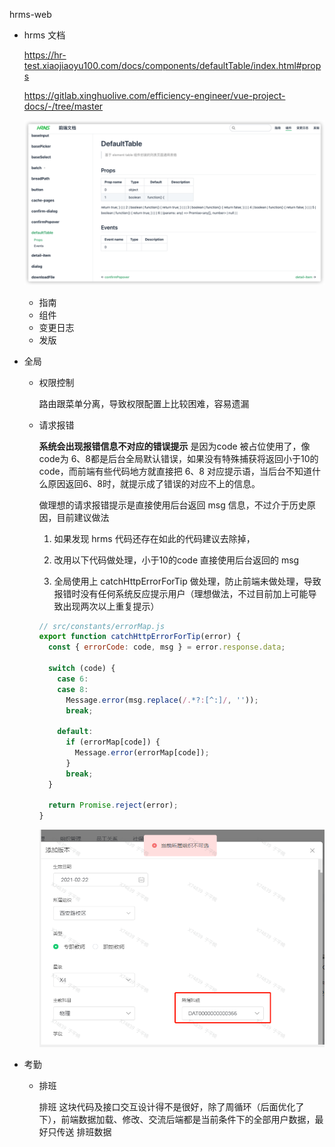 hrms-web

- hrms 文档

  https://hr-test.xiaojiaoyu100.com/docs/components/defaultTable/index.html#props

  https://gitlab.xinghuolive.com/efficiency-engineer/vue-project-docs/-/tree/master

  ![image-20210529180201919](${images}/image-20210529180201919.png)

  - 指南
  - 组件
  - 变更日志
  - 发版

- 全局

  - 权限控制

    路由跟菜单分离，导致权限配置上比较困难，容易遗漏
    
  - 请求报错

    **系统会出现报错信息不对应的错误提示** 是因为code 被占位使用了，像code为 6、8都是后台全局默认错误，如果没有特殊捕获将返回小于10的code，而前端有些代码地方就直接把 6、8 对应提示语，当后台不知道什么原因返回6、8时，就提示成了错误的对应不上的信息。

    

    做理想的请求报错提示是直接使用后台返回 msg 信息，不过介于历史原因，目前建议做法

    1. 如果发现 hrms 代码还存在如此的代码建议去除掉，

    2. 改用以下代码做处理，小于10的code 直接使用后台返回的 msg
    3. 全局使用上 catchHttpErrorForTip 做处理，防止前端未做处理，导致报错时没有任何系统反应提示用户（理想做法，不过目前加上可能导致出现两次以上重复提示）

    ```javascript
    // src/constants/errorMap.js
    export function catchHttpErrorForTip(error) {
      const { errorCode: code, msg } = error.response.data;
    
      switch (code) {
        case 6:
        case 8:
          Message.error(msg.replace(/.*?:[^:]/, ''));
          break;
    
        default:
          if (errorMap[code]) {
            Message.error(errorMap[code]);
          }
          break;
      }
    
      return Promise.reject(error);
    }
    
    ```

    

    ![企业微信截图_16232101594652](${images}/企业微信截图_16232101594652.png)

- 考勤

  - 排班

    排班 这块代码及接口交互设计得不是很好，除了周循环（后面优化了下），前端数据加载、修改、交流后端都是当前条件下的全部用户数据，最好只传送 排班数据



